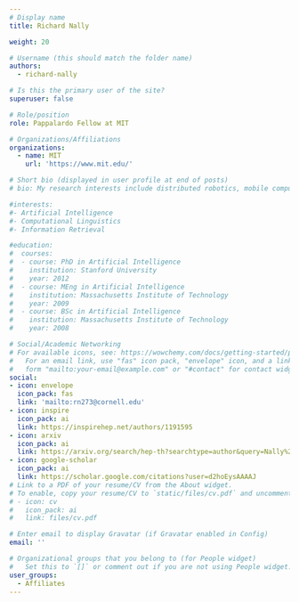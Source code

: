 ```yaml
---
# Display name
title: Richard Nally

weight: 20

# Username (this should match the folder name)
authors:
  - richard-nally

# Is this the primary user of the site?
superuser: false

# Role/position
role: Pappalardo Fellow at MIT

# Organizations/Affiliations
organizations:
  - name: MIT
    url: 'https://www.mit.edu/'

# Short bio (displayed in user profile at end of posts)
# bio: My research interests include distributed robotics, mobile computing and programmable matter.

#interests:
#- Artificial Intelligence
#- Computational Linguistics
#- Information Retrieval

#education:
#  courses:
#  - course: PhD in Artificial Intelligence
#    institution: Stanford University
#    year: 2012
#  - course: MEng in Artificial Intelligence
#    institution: Massachusetts Institute of Technology
#    year: 2009
#  - course: BSc in Artificial Intelligence
#    institution: Massachusetts Institute of Technology
#    year: 2008

# Social/Academic Networking
# For available icons, see: https://wowchemy.com/docs/getting-started/page-builder/#icons
#   For an email link, use "fas" icon pack, "envelope" icon, and a link in the
#   form "mailto:your-email@example.com" or "#contact" for contact widget.
social:
- icon: envelope
  icon_pack: fas
  link: 'mailto:rn273@cornell.edu'
- icon: inspire
  icon_pack: ai
  link: https://inspirehep.net/authors/1191595
- icon: arxiv
  icon_pack: ai
  link: https://arxiv.org/search/hep-th?searchtype=author&query=Nally%2C+R
- icon: google-scholar
  icon_pack: ai
  link: https://scholar.google.com/citations?user=d2hoEysAAAAJ
# Link to a PDF of your resume/CV from the About widget.
# To enable, copy your resume/CV to `static/files/cv.pdf` and uncomment the lines below.
# - icon: cv
#   icon_pack: ai
#   link: files/cv.pdf

# Enter email to display Gravatar (if Gravatar enabled in Config)
email: ''

# Organizational groups that you belong to (for People widget)
#   Set this to `[]` or comment out if you are not using People widget.
user_groups:
  - Affiliates
---
```

